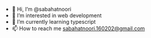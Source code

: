 - 👋 Hi, I’m @sabahatnoori
- 👀 I’m interested in web development
- 🌱 I’m currently learning typescript
- 📫 How to reach me sabahatnoori.160202@gmail.com


<!---
sabahatnoori/sabahatnoori is a ✨ special ✨ repository because its `README.md` (this file) appears on your GitHub profile.
You can click the Preview link to take a look at your changes.
--->
